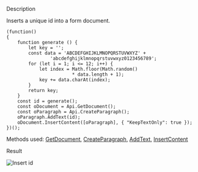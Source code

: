 Description

Inserts a unique id into a form document.

```
(function()
{
    function generate () {
        let key = '';
        const data = 'ABCDEFGHIJKLMNOPQRSTUVWXYZ' +
                'abcdefghijklmnopqrstuvwxyz0123456789';
        for (let i = 1; i <= 12; i++) {
            let index = Math.floor(Math.random()
                        * data.length + 1);
            key += data.charAt(index);
        }
        return key;
    }
    const id = generate();
    const oDocument = Api.GetDocument();
    const oParagraph = Api.CreateParagraph();
    oParagraph.AddText(id);
    oDocument.InsertContent([oParagraph], { "KeepTextOnly": true });
})();
```

Methods used: [GetDocument](/officeapi/textdocumentapi/api/getdocument), [CreateParagraph](/officeapi/textdocumentapi/api/createparagraph), [AddText](/officeapi/textdocumentapi/apiparagraph/addtext), [InsertContent](/officeapi/textdocumentapi/apidocument/insertcontent)

Result

![Insert id](/assets/images/plugins/insert_id.png)
